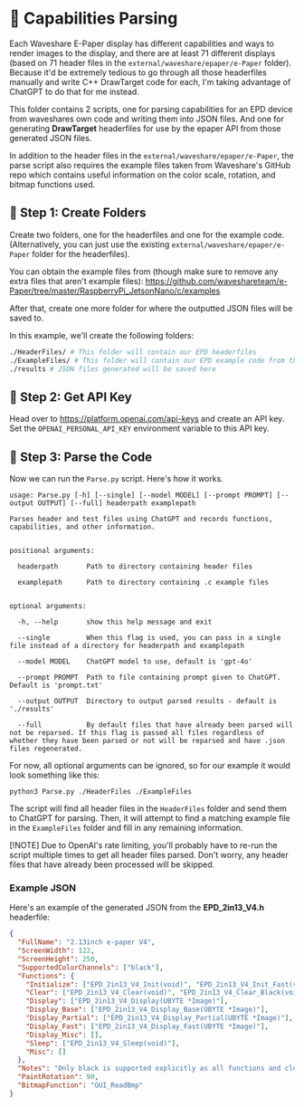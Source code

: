 # 🧠 Capabilities Parsing

Each Waveshare E-Paper display has different capabilities and ways to render images to the display, and there are at least 71
different displays (based on 71 header files in the `external/waveshare/epaper/e-Paper` folder). Because it'd be extremely
tedious to go through all those headerfiles manually and write C++ DrawTarget code for each, I'm taking advantage of ChatGPT
to do that for me instead.

This folder contains 2 scripts, one for parsing capabilities for an EPD device from waveshares own code and writing them into
JSON files. And one for generating **DrawTarget** headerfiles for use by the epaper API from those generated JSON files.

In addition to the header files in the `external/waveshare/epaper/e-Paper`, the parse script also requires the example files
taken from Waveshare's GitHub repo which contains useful information on the color scale, rotation, and bitmap functions used.

## 📂 Step 1: Create Folders

Create two folders, one for the headerfiles and one for the example code. (Alternatively, you can just use the existing
`external/waveshare/epaper/e-Paper` folder for the headerfiles).

You can obtain the example files from (though make sure to remove any extra files that aren't example files):
https://github.com/waveshareteam/e-Paper/tree/master/RaspberryPi_JetsonNano/c/examples

After that, create one more folder for where the outputted JSON files will be saved to.

In this example, we'll create the following folders:

```bash
./HeaderFiles/ # This folder will contain our EPD headerfiles
./ExampleFiles/ # This folder will contain our EPD example code from their github
./results # JSON files generated will be saved here
```

## 🔑 Step 2: Get API Key

Head over to https://platform.openai.com/api-keys and create an API key. Set the `OPENAI_PERSONAL_API_KEY` environment
variable to this API key.

## 📖 Step 3: Parse the Code

Now we can run the `Parse.py` script. Here's how it works.

```
usage: Parse.py [-h] [--single] [--model MODEL] [--prompt PROMPT] [--output OUTPUT] [--full] headerpath examplepath

Parses header and test files using ChatGPT and records functions, capabilities, and other information.


positional arguments:

  headerpath       Path to directory containing header files

  examplepath      Path to directory containing .c example files


optional arguments:

  -h, --help       show this help message and exit

  --single         When this flag is used, you can pass in a single file instead of a directory for headerpath and examplepath

  --model MODEL    ChatGPT model to use, default is 'gpt-4o'

  --prompt PROMPT  Path to file containing prompt given to ChatGPT. Default is 'prompt.txt'

  --output OUTPUT  Directory to output parsed results - default is './results'

  --full           By default files that have already been parsed will not be reparsed. If this flag is passed all files regardless of whether they have been parsed or not will be reparsed and have .json files regenerated.
```

For now, all optional arguments can be ignored, so for our example it would look something like this:

```
python3 Parse.py ./HeaderFiles ./ExampleFiles
```

The script will find all header files in the `HeaderFiles` folder and send them to ChatGPT for parsing. Then, it will attempt
to find a matching example file in the `ExampleFiles` folder and fill in any remaining information.

[!NOTE] Due to OpenAI's rate limiting, you'll probably have to re-run the script multiple times to get all header files
parsed. Don't worry, any header files that have already been processed will be skipped.

### Example JSON

Here's an example of the generated JSON from the **EPD_2in13_V4.h** headerfile:

```json
{
  "FullName": "2.13inch e-paper V4",
  "ScreenWidth": 122,
  "ScreenHeight": 250,
  "SupportedColorChannels": ["black"],
  "Functions": {
    "Initialize": ["EPD_2in13_V4_Init(void)", "EPD_2in13_V4_Init_Fast(void)", "EPD_2in13_V4_Init_GUI(void)"],
    "Clear": ["EPD_2in13_V4_Clear(void)", "EPD_2in13_V4_Clear_Black(void)"],
    "Display": ["EPD_2in13_V4_Display(UBYTE *Image)"],
    "Display_Base": ["EPD_2in13_V4_Display_Base(UBYTE *Image)"],
    "Display_Partial": ["EPD_2in13_V4_Display_Partial(UBYTE *Image)"],
    "Display_Fast": ["EPD_2in13_V4_Display_Fast(UBYTE *Image)"],
    "Display_Misc": [],
    "Sleep": ["EPD_2in13_V4_Sleep(void)"],
    "Misc": []
  },
  "Notes": "Only black is supported explicitly as all functions and clears reference 'black'. The function EPD_2in13_V4_Init_GUI doesn't indicate a specific display capability but is included for comprehensive initialization.",
  "PaintRotation": 90,
  "BitmapFunction": "GUI_ReadBmp"
}
```

